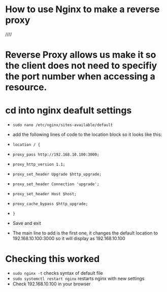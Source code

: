 # How to use Nginx to make a reverse proxy

////

# Reverse Proxy allows us make it so the client does not need to specifiy the port number when accessing a resource.

# cd into nginx deafult settings
- `sudo nano /etc/nginx/sites-available/default`
- add the following lines of code to the location block so it looks like this:
- `location / {`
- `proxy_pass http://192.168.10.100:3000;` 
- `proxy_http_version 1.1;`
- `proxy_set_header Upgrade $http_upgrade;`
- `proxy_set_header Connection 'upgrade';`
- `proxy_set_header Host $host;`
- `proxy_cache_bypass $http_upgrade;`
- `}`

- Save and exit
- The main line to add is the first one, it changes the default location to 192.168.10.100:3000 so it will display as 192.168.10.100

# Checking this worked
- `sudo nginx -t` checks syntax of default file
- `sudo systemctl restart nginx` restarts nginx with new settings
- Check 192.168.10.100 in your browser